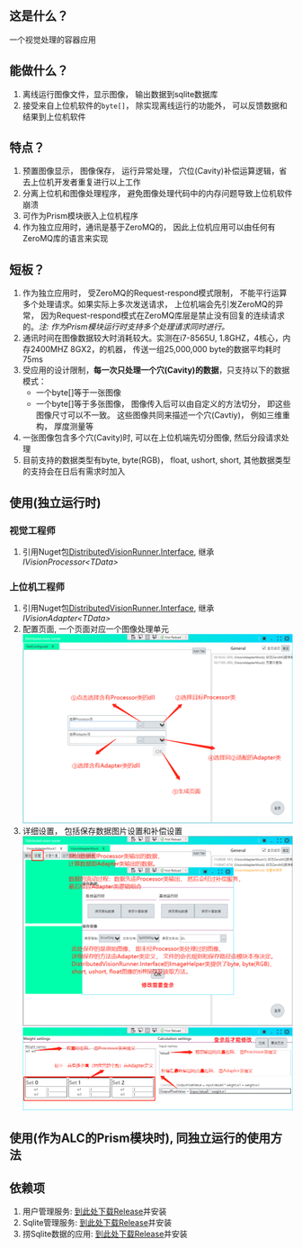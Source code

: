 ## 这是什么？
一个视觉处理的容器应用

## 能做什么？
1. 离线运行图像文件，显示图像， 输出数据到sqlite数据库
2. 接受来自上位机软件的`byte[]`， 除实现离线运行的功能外， 可以反馈数据和结果到上位机软件

## 特点？
1. 预置图像显示， 图像保存， 运行异常处理， 穴位(Cavity)补偿运算逻辑，省去上位机开发者重复进行以上工作
2. 分离上位机和图像处理程序， 避免图像处理代码中的内存问题导致上位机软件崩溃
3. 可作为Prism模块嵌入上位机程序
4. 作为独立应用时，通讯是基于ZeroMQ的， 因此上位机应用可以由任何有ZeroMQ库的语言来实现

## 短板？
1. 作为独立应用时， 受ZeroMQ的Request-respond模式限制， 不能平行运算多个处理请求。如果实际上多次发送请求， 上位机端会先引发ZeroMQ的异常， 因为Request-respond模式在ZeroMQ库层是禁止没有回复的连续请求的。*注: 作为Prism模块运行时支持多个处理请求同时进行。*
2. 通讯时间在图像数据较大时消耗较大。实测在i7-8565U, 1.8GHZ，4核心，内存2400MHZ 8GX2，的机器， 传送一组25,000,000 byte的数据平均耗时75ms
3. 受应用的设计限制，**每一次只处理一个穴(Cavity)的数据**，只支持以下的数据模式：
   - 一个byte[]等于一张图像
   - 一个byte[]等于多张图像， 图像传入后可以由自定义的方法切分， 即这些图像尺寸可以不一致。 这些图像共同来描述一个穴(Cavtiy)， 例如三维重构， 厚度测量等
4. 一张图像包含多个穴(Cavity)时, 可以在上位机端先切分图像, 然后分段请求处理
5. 目前支持的数据类型有byte, byte(RGB)， float, ushort, short, 其他数据类型的支持会在日后有需求时加入

## 使用(独立运行时)
### 视觉工程师
1. 引用Nuget包[DistributedVisionRunner.Interface](https://www.nuget.org/packages/DistributedVisionRunner.Interface/), 继承*IVisionProcessor\<TData>*
### 上位机工程师
1. 引用Nuget包[DistributedVisionRunner.Interface](https://www.nuget.org/packages/DistributedVisionRunner.Interface/), 继承*IVisionAdapter\<TData>*
2. 配置页面, 一个页面对应一个图像处理单元
![Initialize](./Images/initialize.png)
3. 详细设置， 包括保存数据图片设置和补偿设置
![Initialize](./Images/GeneralSettings.png)
![Initialize](./Images/WeightSetting.png)


## 使用(作为ALC的Prism模块时), 同独立运行的使用方法

## 依赖项
1. 用户管理服务: [到此处下载Release](https://gitee.com/believingheart/cygia-user-management/releases/1.0.0)并安装
2. Sqlite管理服务: [到此处下载Release](https://gitee.com/believingheart/cygia-sqlite-access-service/releases/V1.0.1)并安装
3. 捞Sqlite数据的应用: [到此处下载Release](https://gitee.com/believingheart/DataLog/releases/1.1.5.0)并安装

